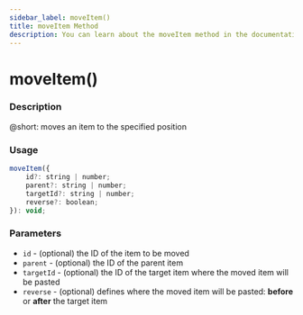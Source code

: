 ```yaml
---
sidebar_label: moveItem()
title: moveItem Method
description: You can learn about the moveItem method in the documentation of the DHTMLX JavaScript To Do List library. Browse developer guides and API reference, try out code examples and live demos, and download a free 30-day evaluation version of DHTMLX To Do List.
---
```


# moveItem()

### Description

@short: moves an item to the specified position

### Usage

~~~js
moveItem({
    id?: string | number;
    parent?: string | number;
    targetId?: string | number;
    reverse?: boolean;
}): void;
~~~

### Parameters

- `id` - (optional) the ID of the item to be moved
- `parent` - (optional) the ID of the parent item
- `targetId` - (optional) the ID of the target item where the moved item will be pasted
- `reverse` - (optional) defines where the moved item will be pasted: **before** or **after** the target item